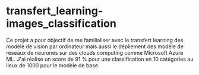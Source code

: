 # transfert_learning-images_classification
Ce projet a pour objectif de me familialiser avec le transfert learning des modèle de vision par ordinateur mais aussi le dépliement des modèle de réseaux de neurones sur des clouds computing comme Microsoft Azure ML. J'ai réalisé un score de 91 % pour une classification en 10 catégories au lieux de 1000 pour le modèle de base.
